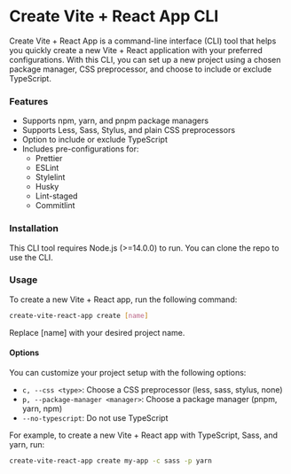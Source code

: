 # Create Vite + React App CLI

Create Vite + React App is a command-line interface (CLI) tool that helps you quickly create a new Vite + React application with your preferred configurations. With this CLI, you can set up a new project using a chosen package manager, CSS preprocessor, and choose to include or exclude TypeScript.

### Features

- Supports npm, yarn, and pnpm package managers
- Supports Less, Sass, Stylus, and plain CSS preprocessors
- Option to include or exclude TypeScript
- Includes pre-configurations for:
  - Prettier
  - ESLint
  - Stylelint
  - Husky
  - Lint-staged
  - Commitlint

### Installation

This CLI tool requires Node.js (>=14.0.0) to run. You can clone the repo to use the CLI.

### Usage

To create a new Vite + React app, run the following command:

```sh
create-vite-react-app create [name]
```

Replace [name] with your desired project name.

#### Options

You can customize your project setup with the following options:

- `c, --css <type>`: Choose a CSS preprocessor (less, sass, stylus, none)
- `p, --package-manager <manager>`: Choose a package manager (pnpm, yarn, npm)
- `--no-typescript`: Do not use TypeScript

For example, to create a new Vite + React app with TypeScript, Sass, and yarn, run:

```sh
create-vite-react-app create my-app -c sass -p yarn
```
